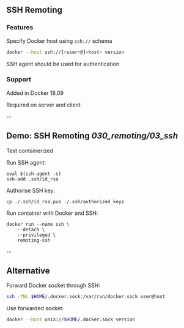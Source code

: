 ## SSH Remoting

### Features

Specify Docker host using `ssh://` schema

```bash
docker --host ssh://[<user>@]<host> version
```

SSH agent should be used for authentication

### Support

Added in Docker 18.09

Required on server and client

--

## Demo: SSH Remoting <i class="far fa-folder-open tooltip"><span class="tooltiptext tooltip-right">030_remoting/03_ssh</span></i>

Test containerized

Run SSH agent:

```plaintext
eval $(ssh-agent -s)
ssh-add .ssh/id_rsa
```

Authorise SSH key:

```plaintext
cp ./.ssh/id_rsa.pub ./.ssh/authorized_keys
```

Run container with Docker and SSH:

```plaintext
docker run --name ssh \
    --detach \
    --privileged \
    remoting-ssh
```

--

## Alternative

Forward Docker socket through SSH:

```bash
ssh -fNL $HOME/.docker.sock:/var/run/docker.sock user@host
```

Use forwarded socket:

```bash
docker --host unix://$HOME/.docker.sock version
```
